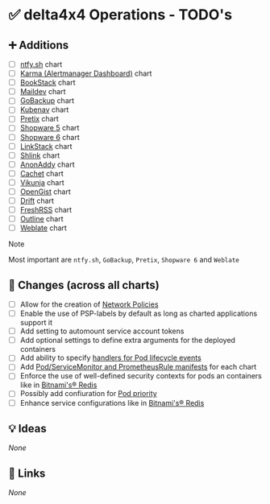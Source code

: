# ✅ delta4x4 Operations - TODO's

## ➕ Additions

- [ ] [ntfy.sh](https://ntfy.sh) chart
- [ ] [Karma (Alertmanager Dashboard)](https://github.com/prymitive/karma) chart
- [ ] [BookStack](https://www.bookstackapp.com/) chart
- [ ] [Maildev](https://github.com/maildev/maildev) chart
- [ ] [GoBackup](https://gobackup.github.io/) chart
- [ ] [Kubenav](https://github.com/kubenav/kubenav) chart
- [ ] [Pretix](https://pretix.eu/about/de/) chart
- [ ] [Shopware 5](https://github.com/shopware5/shopware) chart
- [ ] [Shopware 6](https://github.com/shopware/shopware) chart
- [ ] [LinkStack](https://linkstack.org/) chart
- [ ] [Shlink](https://shlink.io/) chart
- [ ] [AnonAddy](https://addy.io/) chart
- [ ] [Cachet](https://cachethq.io/) chart
- [ ] [Vikunja](https://vikunja.io/) chart
- [ ] [OpenGist](https://github.com/thomiceli/opengist) chart
- [ ] [Drift](https://github.com/MaxLeiter/Drift) chart
- [ ] [FreshRSS](https://freshrss.org/index.html) chart
- [ ] [Outline](https://www.getoutline.com/) chart
- [ ] [Weblate](https://weblate.org/en/) chart

> [!NOTE]
> Most important are `ntfy.sh`, `GoBackup`, `Pretix`, `Shopware 6` and `Weblate`

## 🔁 Changes (across all charts)

- [ ] Allow for the creation of [Network Policies](https://kubernetes.io/docs/concepts/services-networking/network-policies/)
- [ ] Enable the use of PSP-labels by default as long as charted applications support it
- [ ] Add setting to automount service account tokens
- [ ] Add optional settings to define extra arguments for the deployed containers
- [ ] Add ability to specify [handlers for Pod lifecycle events](https://kubernetes.io/docs/tasks/configure-pod-container/attach-handler-lifecycle-event/)
- [ ] Add [Pod/ServiceMonitor and PrometheusRule manifests](https://prometheus-operator.dev/docs/operator/api/) for each chart
- [ ] Enforce the use of well-defined security contexts for pods an containers like in [Bitnami's&reg; Redis](https://github.com/bitnami/charts/blob/main/bitnami/redis/values.yaml)
- [ ] Possibly add confiuration for [Pod priority](https://kubernetes.io/docs/concepts/scheduling-eviction/pod-priority-preemption/)
- [ ] Enhance service configurations like in [Bitnami's&reg; Redis](https://github.com/bitnami/charts/blob/main/bitnami/redis/values.yaml#L517)

## 💡 Ideas

*None*

## 🔗 Links

*None*

